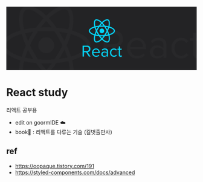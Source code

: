 ![img](./react.jpg)
# React study
리액트 공부용  
- edit on goormIDE ☁️
- book📖 : 리액트를 다루는 기술 (길벗출판사)  
## ref
- https://oopaque.tistory.com/191
- https://styled-components.com/docs/advanced
